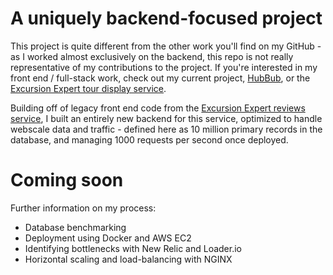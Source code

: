 # A uniquely backend-focused project

This project is quite different from the other work you'll find on my GitHub - as I worked almost exclusively on the backend, this repo is not really representative of my contributions to the project. If you're interested in my front end / full-stack work, check out my current project, [HubBub](https://github.com/jnweiner/HubBub), or the [Excursion Expert tour display service](https://github.com/excursion-expert/tours_service).

Building off of legacy front end code from the [Excursion Expert reviews service](https://github.com/excursion-expert/reviews_service), I built an entirely new backend for this service, optimized to handle webscale data and traffic - defined here as 10 million primary records in the database, and managing 1000 requests per second once deployed.

# Coming soon

Further information on my process:
* Database benchmarking
* Deployment using Docker and AWS EC2 
* Identifying bottlenecks with New Relic and Loader.io
* Horizontal scaling and load-balancing with NGINX
